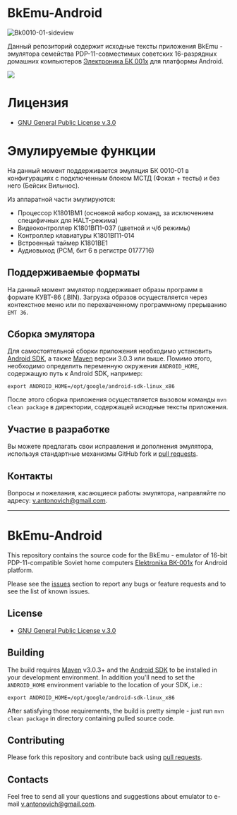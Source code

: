 # BkEmu-Android

![Bk0010-01-sideview](http://upload.wikimedia.org/wikipedia/commons/thumb/8/89/Bk0010-01-sideview.jpg/320px-Bk0010-01-sideview.jpg)

Данный репозиторий содержит исходные тексты приложения BkEmu - эмулятора семейства
PDP-11-совместимых советских 16-разрядных домашних компьютеров
[Электроника БК 001x](http://ru.wikipedia.org/wiki/БК) для платформы Android.

<a href="https://play.google.com/store/apps/details?id=su.comp.bk" alt="Download from Google Play">
  <img src="http://www.android.com/images/brand/android_app_on_play_large.png">
</a>

# Лицензия

* [GNU General Public License v.3.0](http://www.gnu.org/licenses/gpl-3.0.html)

# Эмулируемые функции

На данный момент поддерживается эмуляция БК 0010-01 в конфигурациях с подключенным блоком МСТД
(Фокал + тесты) и без него (Бейсик Вильнюс).

Из аппаратной части эмулируются:

 * Процессор К1801ВМ1 (основной набор команд, за исключением специфичных для HALT-режима)
 * Видеоконтроллер К1801ВП1-037 (цветной и ч/б режимы)
 * Контроллер клавиатуры К1801ВП1-014
 * Встроенный таймер К1801ВЕ1
 * Аудиовыход (PCM, бит 6 в регистре 0177716)

## Поддерживаемые форматы

На данный момент эмулятор поддерживает образы программ в формате КУВТ-86 (.BIN). Загрузка образов
осуществляется через контекстное меню или по перехваченному программному прерыванию `EMT 36`.

## Сборка эмулятора

Для самостоятельной сборки приложения необходимо установить
[Android SDK](http://developer.android.com/sdk/index.html), а также
[Maven](http://maven.apache.org/download.html) версии 3.0.3 или выше. Помимо этого, необходимо
определить переменную окружения `ANDROID_HOME`, содержащую путь к Android SDK, например:

    export ANDROID_HOME=/opt/google/android-sdk-linux_x86

После этого сборка приложения осуществляется вызовом команды `mvn clean package` в директории,
содержащей исходные тексты приложения.

## Участие в разработке

Вы можете предлагать свои исправления и дополнения эмулятора, используя стандартные механизмы
GitHub fork и [pull requests](https://github.com/github/android/pulls).

## Контакты

Вопросы и пожелания, касающиеся работы эмулятора, направляйте по адресу:
<v.antonovich@gmail.com>.

---

# BkEmu-Android

This repository contains the source code for the BkEmu - emulator of 16-bit PDP-11-compatible
Soviet home computers [Elektronika BK-001x](http://en.wikipedia.org/wiki/Elektronika\_BK) for
Android platform.

Please see the [issues](https://github.com/3cky/bkemu-android/issues) section to report any bugs or
feature requests and to see the list of known issues.

## License

* [GNU General Public License v.3.0](http://www.gnu.org/licenses/gpl-3.0.html)

## Building

The build requires [Maven](http://maven.apache.org/download.html) v3.0.3+ and the
[Android SDK](http://developer.android.com/sdk/index.html) to be installed in your
development environment. In addition you'll need to set the `ANDROID_HOME` environment variable
to the location of your SDK, i.e.:

    export ANDROID_HOME=/opt/google/android-sdk-linux_x86

After satisfying those requirements, the build is pretty simple - just run `mvn clean package` in
directory containing pulled source code.

## Contributing

Please fork this repository and contribute back using
[pull requests](https://github.com/github/android/pulls).

## Contacts

Feel free to send all your questions and suggestions about emulator to e-mail
<v.antonovich@gmail.com>.